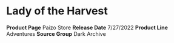 ﻿---
id: '133'
name: Lady of the Harvest
rarity: Common
rus_type_level: null
source: null
trait: null
type: Source

---
# Lady of the Harvest

**Product Page** Paizo Store
**Release Date** 7/27/2022
**Product Line** Adventures
**Source Group** Dark Archive